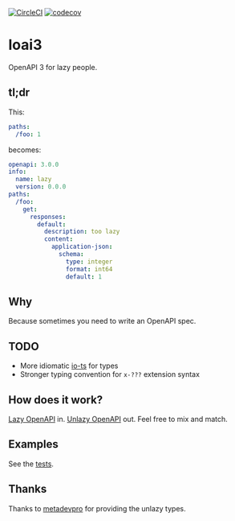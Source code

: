 [![CircleCI](https://circleci.com/gh/unmock/loai3.svg?style=svg)](https://circleci.com/gh/unmock/loai3)
[![codecov](https://codecov.io/gh/unmock/loai3/branch/master/graph/badge.svg)](https://codecov.io/gh/unmock/loai3)

# loai3

OpenAPI 3 for lazy people.

## tl;dr

This:
```yaml
paths:
  /foo: 1
```

becomes:

```yaml
openapi: 3.0.0
info:
  name: lazy
  version: 0.0.0
paths:
  /foo:
    get:
      responses:
        default:
          description: too lazy
          content:
            application-json:
              schema:
                type: integer
                format: int64
                default: 1
```

## Why

Because sometimes you need to write an OpenAPI spec.

## TODO

- More idiomatic [io-ts](https://github.com/gcanti/io-ts/) for types
- Stronger typing convention for `x-???` extension syntax

## How does it work?

[Lazy OpenAPI](src/model/LazyOpenApi.ts) in. [Unlazy OpenAPI](src/model/OpenApi.ts) out.  Feel free to mix and match.

## Examples

See the [tests](test/lazy/).

## Thanks

Thanks to [metadevpro](https://github.com/metadevpro) for providing the unlazy types.